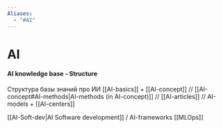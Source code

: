 ```yaml
---
Aliases: 
  - "#AI"
---
```

# AI

#### AI knowledge base - Structure
Структура базы знаний про ИИ
[[AI-basics]]  + [[AI-concept]] // [[AI-concept#AI-methods|AI-methods (in AI-concept)]] // [[AI-articles]] //  AI-models + [[AI-centers]]

[[AI-Soft-dev|AI Software development]] /  AI-frameworks
[[MLOps]]

